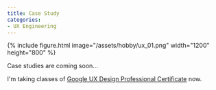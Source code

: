 ```yaml
---
title: Case Study
categories:
- UX Engineering
---
```


{% include figure.html image="/assets/hobby/ux_01.png"  width="1200" height="800"  %}

Case studies are coming soon...

I'm taking classes of [Google UX Design Professional Certificate](https://www.coursera.org/professional-certificates/google-ux-design) now.

<!-- more -->
